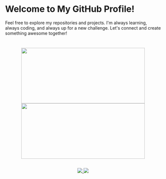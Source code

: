 <h1>Welcome to My GitHub Profile!</h1>

<p>
Feel free to explore my repositories and projects. I'm always learning, always coding, and always up for a new challenge. Let's connect and create something awesome   together!
</p>

#

<div align="center">
  <a href="https://github.com/paulovictorarmando">
    
  <img width="400" height="180em" src="https://github-readme-stats.vercel.app/api?username=paulovictorarmando&show_icons=true&theme=dark#gh-dark-mode-only"/>
  <img width="400" height="180em" src="https://github-readme-stats.vercel.app/api/top-langs/?username=paulovictorarmando&layout=compact&langs_count=16&theme=dark"/>
</div>
  
  ##
 
<div align="center">  
 <a href ="https://www.instagram.com/paullo_armando" target="_blank"><img src = "https://img.shields.io/badge/Instagram-E4405F?style=for-the-badge&logo=instagram&logoColor=white" /> </a>
 <a href="https://www.linkedin.com/in/paulo-victor-armando-1338a0270/" target="_blank"><img src="https://img.shields.io/badge/-LinkedIn-%230077B5?style=for-the-badge&logo=linkedin&logoColor=white" target="_blank"></a>    
</div>


